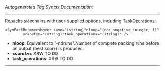 _Autogenerated Tag Syntax Documentation:_

---
Repacks sidechains with user-supplied options, including TaskOperations.

```
<SymPackRotamersMover name="(string)"nloop="(non_negative_integer; 1)"
        scorefxn="(string)"task_operations="(string)" />
```

-   **nloop**: Equivalent to "-ndruns".Number of complete packing runs before an output (best score) is produced.
-   **scorefxn**: XRW TO DO
-   **task_operations**: XRW TO DO

---
